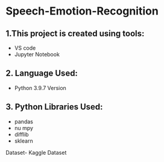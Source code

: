 # Speech-Emotion-Recognition

## 1.This project is created using tools:
 - VS code
 - Jupyter Notebook
## 2. Language Used:
 - Python 3.9.7 Version
## 3. Python Libraries Used:
 - pandas
 - nu mpy
 - difflib
 - sklearn 
 
 Dataset- Kaggle Dataset
